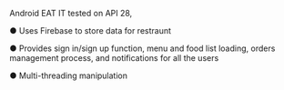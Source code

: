 Android EAT IT
tested on API 28, 

● Uses Firebase to store data for restraunt

● Provides sign in/sign up function, menu and food list loading, orders management process, and notifications for all the users

● Multi-threading manipulation
